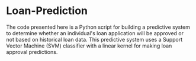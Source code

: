 # Loan-Prediction
The code presented here is a Python script for building a predictive system to determine whether an individual's loan application will be approved or not based on historical loan data. This predictive system uses a Support Vector Machine (SVM) classifier with a linear kernel for making loan approval predictions.
